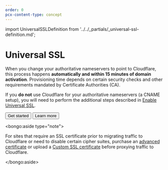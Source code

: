 ```yaml
---
order: 0
pcx-content-type: concept
---
```


import UniversalSSLDefinition from '../../_partials/_universal-ssl-definition.md';

# Universal SSL

<UniversalSSLDefinition />

When you change your authoritative nameservers to point to Cloudflare, this process happens **automatically and within 15 minutes of domain activation**. Provisioning time depends on certain security checks and other requirements mandated by Certificate Authorities (CA).

If you **do not** use Cloudflare for your authoritative nameservers (a CNAME setup), you will need to perform the additional steps described in [Enable Universal SSL](enable-universal-ssl#non-authoritative-partial-domains).

<ButtonGroup>
  <Button type="primary" href="enable-universal-ssl">
    Get started
  </Button>
  <Button
    type="secondary"
    href="https://www.cloudflare.com/learning/ssl/what-is-an-ssl-certificate/"
    target="_blank"
  >
    Learn more
  </Button>
</ButtonGroup>

<bongo:aside type="note">

For sites that require an SSL certificate prior to migrating traffic to Cloudflare or need to disable certain cipher suites, purchase an <a href="../advanced-certificate-manager">advanced certificate</a> or upload a <a href="../custom-certificates">Custom SSL certificate</a> before proxying traffic to Cloudflare.

</bongo:aside>
